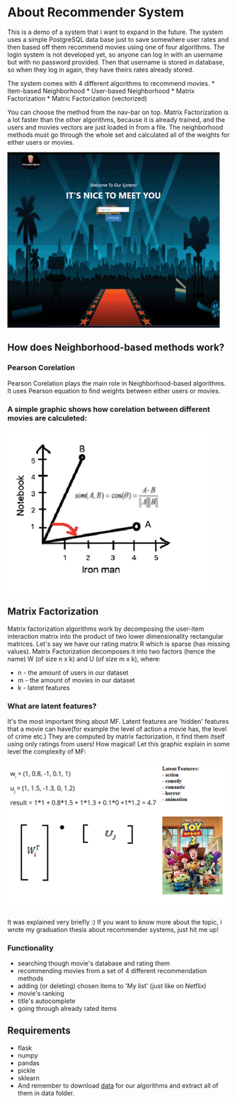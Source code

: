 # About Recommender System
This is a demo of a system that i want to expand in the future. The system uses a simple PostgreSQL data base just to save somewhere user rates and then based off them recommend movies using one of four algorithms.
The login system is not developed yet, so anyone can log in with an username but with no password provided. Then that username is stored in database, so when they log in again, they have theirs rates already stored.

The system comes with 4 different algorithms to recommend movies.
	* Item-based Neighborhood
	* User-based Neighborhood
	* Matrix Factorization
	* Matric Factorization (vectorized)

You can choose the method from the nav-bar on top. 
Matrix Factorization is a lot faster than the other algorithms, because it is already trained, and the users and movies vectors are just loaded in from a file. The neighborhood methods must go through the whole set and calculated all of the weights for either users or movies. 

![ops, something went wrong](presentation.gif)

## How does Neighborhood-based methods work?
### Pearson Corelation
Pearson Corelation plays the main role in Neighborhood-based algorithms.  
It uses Pearson equation to find weights between either users or movies.

### A simple graphic shows how corelation between different movies are calculeted:
![something went wrong](jpg/cor1.png)

## Matrix Factorization
Matrix factorization algorithms work by decomposing the user-item interaction matrix into the product of two lower dimensionality rectangular matrices. 
Let's say we have our rating matrix R which is sparse (has missing values). Matrix Factorization decomposes it into two factors (hence the name) W (of size n x k) and U (of size m x k), where:
* n - the amount of users in our dataset
* m - the amount of movies in our dataset
* k - latent features

### What are latent features?
It's the most important thing about MF. Latent features are 'hidden' features that a movie can have(for example the level of action a movie has, the level of crime etc.) They are computed by matrix factorization, it find them itself using only ratings from users! How magical!
Let this graphic explain in some level the complexity of MF:

![something went wrong](jpg/mat1.png)

It was explained very briefly :)
If you want to know more about the topic, i wrote my graduation thesis about recommender systems, just hit me up!

### Functionality
* searching though movie's database and rating them
* recommending movies from a set of 4 different recommendation methods
* adding (or deleting) chosen items to 'My list' (just like on Netflix)
* movie's ranking
* title's autocomplete
* going through already rated items



## Requirements
* flask
* numpy
* pandas
* pickle
* sklearn
* And remember to download [data](https://drive.google.com/drive/folders/1CKiwOkzwr-PkInf9R0HlK1o-ivo4YVb-?usp=sharing) for our algorithms and extract all of them in data folder.





